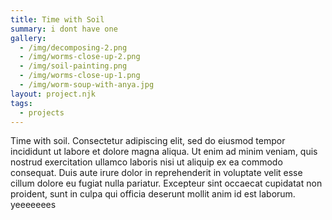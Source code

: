 ```yaml
---
title: Time with Soil
summary: i dont have one
gallery:
  - /img/decomposing-2.png
  - /img/worms-close-up-2.png
  - /img/soil-painting.png
  - /img/worms-close-up-1.png
  - /img/worm-soup-with-anya.jpg
layout: project.njk
tags:
  - projects
---
```

T﻿ime with soil. Consectetur adipiscing elit, sed do eiusmod tempor incididunt ut labore et dolore magna aliqua. Ut enim ad minim veniam, quis nostrud exercitation ullamco laboris nisi ut aliquip ex ea commodo consequat. Duis aute irure dolor in reprehenderit in voluptate velit esse cillum dolore eu fugiat nulla pariatur. Excepteur sint occaecat cupidatat non proident, sunt in culpa qui officia deserunt mollit anim id est laborum. yeeeeeees